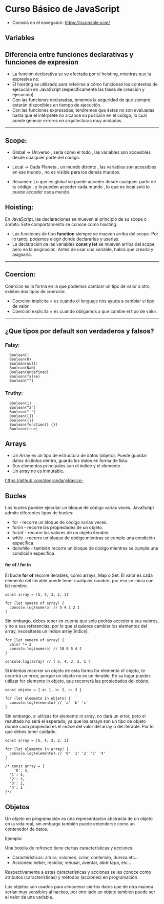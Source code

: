 # Curso Básico de JavaScript

* Consola en el navegador: https://jsconsole.com/

## Variables

## Diferencia entre funciones declarativas y funciones de expresion

* La función declarativa se ve afectada por el hoisting, mientras que la expresiva no.
* El hoisting es utilizado para referirse a cómo funcionan los contextos de ejecución en JavaScript (específicamente las fases de creación y ejecución).
* Con las funciones declaradas, tenemos la seguridad de que siempre estarán disponibles en tiempo de ejecución.
* Con las funciones expresadas, tendremos que éstas no son evaluadas hasta que el intérprete no alcance su posición en el código, lo cual puede generar errores en arquitecturas muy anidadas.

---

## Scope:
* Global -> Universo , seria como el todo , las variables son accesibles desde cualquier parte del código.
* Local -> Cada Planeta , un mundo distinto , las variables son accesibles en ese mundo , no es visible para los demás mundos.

* Resumen: Lo que es global se puede acceder desde cualquier parte de tu código , y lo pueden acceder cada mundo , lo que es local solo lo puede acceder cada mundo

## Hoisting:

En JavaScript, las declaraciones se mueven al principio de su scope o ámbito. Este comportamiento se conoce como hoisting.
* Las funciones de tipo **function** siempre se mueven arriba del scope. Por lo tanto, podemos elegir donde declararlas y usarlas.
* La declaración de las variables **const y let** se mueven arriba del scope, pero no la asignación. Antes de usar una variable, habrá que crearla y asignarla.

---

## Coercion:

Coerción es la forma en la que podemos cambiar un tipo de valor a otro, existen dos tipos de coerción:
* Coerción implícita = es cuando el lenguaje nos ayuda a cambiar el tipo de valor.
* Coerción explicita = es cuando obligamos a que cambie el tipo de valor.

---

## ¿Que tipos por default son verdaderos y falsos?

### Falsy:
```
  Boolean()
  Boolean(0)
  Boolean(null)
  Boolean(NaN)
  Boolean(Undefined)
  Boolean(false)
  Boolean("")
```

### Truthy:
```
  Boolean(1)
  Boolean(“a”)
  Boolean(" ")
  Boolean([])
  Boolean({})
  Boolean(function() {})
  Boolean(true)
```

## Arrays

* Un Array es un tipo de estructura de datos (objeto). Puede guardar datos distintos dentro, guarda los datos en forma de lista. 
* Sus elementos principales son el indice y el elemento.
* Un array no es inmutable.


https://github.com/degranda/jsBasico-

## Bucles

Los bucles pueden ejecutar un bloque de código varias veces. JavaScript admite diferentes tipos de bucles:

* for - recorre un bloque de código varias veces.
* for/in - recorre las propiedades de un objeto.
* for/of - recorre los valores de un objeto iterable.
* while - recorre un bloque de código mientras se cumple una condición específica.
* do/while - también recorre un bloque de código mientras se cumple una condición específica.

#### for of / for in

El bucle **for of** recorre iterables, como arrays, Map o Set. El valor es cada elemento del iterable puede tener cualquier nombre, por eso se inicia con let nombre.

```
const array = [5, 4, 3, 2, 1]

for (let numero of array) {
  console.log(numero) // 5 4 3 2 1
}
```
Sin embargo, debes tener en cuenta que solo podrás acceder a sus valores, y no a sus referencias, por lo que si quieres cambiar los elementos del array, necesitarás un índice array[indice].

```
for (let numero of array) {
  valor *= 2 
  console.log(numero) // 10 8 6 4 2
}
 
console.log(array) // [ 5, 4, 3, 2, 1 ]
```

Si intentas recorrer un objeto de esta forma for elemento of objeto, te ocurrirá un error, porque un objeto no es un iterable. En su lugar puedes utilizar for elemento in objeto, que recorrerá las propiedades del objeto.

```
const objeto = { a: 1, b: 2, c: 3 }

for (let elemento in objeto) {
  console.log(elemento) // 'a' 'b' 'c'
}
```

Sin embargo, si utilizas for elemento in array, no dará un error, pero el resultado no será el esperado, ya que los arrays son un tipo de objeto donde cada propiedad es el índice del valor del array o del iterable. Por lo que debes tener cuidado.

```
const array = [5, 4, 3, 2, 1]

for (let elemento in array) {
  console.log(elemento) // '0' '1' '2' '3' '4'
}

/* const array = {
	'0': 5,
  '1': 4,
  '2': 3,
  '3': 2,
  '4': 1
}*/

```

## Objetos

Un objeto en programación es una representación abstracta de un objeto en la vida real, sin embargo también puede entenderse como un contenedor de datos.

Ejemplo:

Una botella de refresco tiene ciertas características y acciones.
* Características: altura, volumen, color, contenido, dureza etc…
* Acciones: beber, reciclar, rehusar, aventar, abrir tapa, etc…

Respectivamente a estas características y acciones se les conoce como atributos (características) y métodos (acciones) en programación.

Los objetos son usados para almacenar ciertos datos que de otra manera serían muy sensibles al hackeo, por otro lado un objeto también puede ser el valor de una variable.
